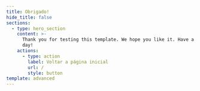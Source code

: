 ```yaml
---
title: Obrigado!
hide_title: false
sections:
  - type: hero_section
    content: >-
      Thank you for testing this template. We hope you like it. Have a great
      day!
    actions:
      - type: action
        label: Voltar a página inicial
        url: /
        style: button
template: advanced
---
```

